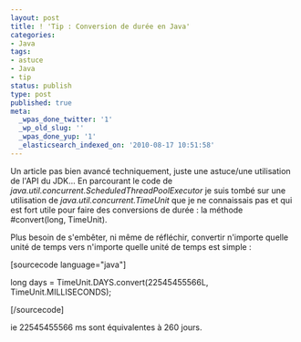 ```yaml
---
layout: post
title: ! 'Tip : Conversion de durée en Java'
categories:
- Java
tags:
- astuce
- Java
- tip
status: publish
type: post
published: true
meta:
  _wpas_done_twitter: '1'
  _wp_old_slug: ''
  _wpas_done_yup: '1'
  _elasticsearch_indexed_on: '2010-08-17 10:51:58'
---
```

Un article pas bien avancé techniquement, juste une astuce/une utilisation de l'API du JDK...
En parcourant le code de <em>java.util.concurrent.ScheduledThreadPoolExecutor</em> je suis tombé sur une utilisation de <em>java.util.concurrent.TimeUnit</em> que je ne connaissais pas et qui est fort utile pour faire des conversions de durée : la méthode #convert(long, TimeUnit).

Plus besoin de s'embêter, ni même de réfléchir, convertir n'importe quelle unité de temps vers n'importe quelle unité de temps est simple :

[sourcecode language="java"]

long days = TimeUnit.DAYS.convert(22545455566L, TimeUnit.MILLISECONDS);

[/sourcecode]

ie 22545455566 ms sont équivalentes à 260 jours.
